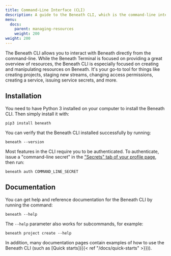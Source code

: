 ```yaml
---
title: Command-Line Interface (CLI)
description: A guide to the Beneath CLI, which is the command-line interface to Beneath
menu:
  docs:
    parent: managing-resources
    weight: 200
weight: 200
---
```


The Beneath CLI allows you to interact with Beneath directly from the command-line. While the Beneath Terminal is focused on providing a great overview of resources, the Beneath CLI is especially focused on creating and manipulating resources on Beneath. It's your go-to tool for things like creating projects, staging new streams, changing access permissions, creating a service, issuing service secrets, and more.

## Installation

You need to have Python 3 installed on your computer to install the Beneath CLI. Then simply install it with:

```
pip3 install beneath
```

You can verify that the Beneath CLI installed successfully by running:

```
beneath --version
```

Most features in the CLI require you to be authenticated. To authenticate, issue a "command-line secret" in the ["Secrets" tab of your profile page](https://beneath.dev/-/redirects/secrets), then run:

```
beneath auth COMMAND_LINE_SECRET
```

## Documentation

You can get help and reference documentation for the Beneath CLI by running the command:

```
beneath --help
```

The `--help` parameter also works for subcommands, for example:

```
beneath project create --help
```

In addition, many documentation pages contain examples of how to use the Beneath CLI (such as [Quick starts]({{< ref "/docs/quick-starts" >}})).
